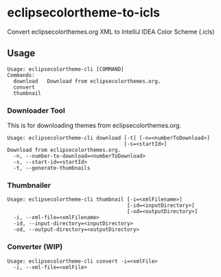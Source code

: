 # eclipsecolortheme-to-icls
Convert eclipsecolorthemes.org XML to IntelliJ IDEA Color Scheme (.icls)

## Usage
```
Usage: eclipsecolortheme-cli [COMMAND]
Commands:
  download   Download from eclipsecolorthemes.org.
  convert
  thumbnail
```

### Downloader Tool
This is for downloading themes from eclipsecolorthemes.org. 
```
Usage: eclipsecolortheme-cli download [-t] [-n=<numberToDownload>]
                                      [-s=<startId>]
Download from eclipsecolorthemes.org.
  -n, --number-to-download=<numberToDownload>
  -s, --start-id=<startId>
  -t, --generate-thumbnails

```
### Thumbnailer 
```
Usage: eclipsecolortheme-cli thumbnail [-i=<xmlFilename>]
                                       [-id=<inputDirectory>]
                                       [-od=<outputDirectory>]
  -i, --xml-file=<xmlFilename>
  -id, --input-directory=<inputDirectory>
  -od, --output-directory=<outputDirectory>

```

### Converter (WIP)
```
Usage: eclipsecolortheme-cli convert -i=<xmlFile>
  -i, --xml-file=<xmlFile>

```
